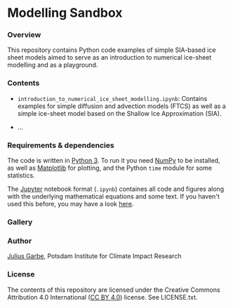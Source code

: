 # Modelling Sandbox

### Overview
This repository contains Python code examples of simple SIA-based ice sheet models aimed to serve as an introduction to numerical ice-sheet modelling and as a playground.

### Contents
- `introduction_to_numerical_ice_sheet_modelling.ipynb`: Contains examples for simple diffusion and advection models (FTCS) as well as a simple ice-sheet model based on the Shallow Ice Approximation (SIA).

- ...

### Requirements & dependencies
The code is written in [Python 3](https://www.python.org). To run it you need [NumPy](https://numpy.org) to be installed, as well as [Matplotlib](https://matplotlib.org) for plotting, and the Python `time` module for some statistics.

The [Jupyter](https://jupyter.org) notebook format (`.ipynb`) containes all code and figures along with the underlying mathematical equations and some text. If you haven't used this before, you may have a look [here](https://jupyter.readthedocs.io/en/latest/install.html).

### Gallery

### Author
[Julius Garbe](mailto:julius.garbe@pik-potsdam.de), Potsdam Institute for Climate Impact Research

### License
The contents of this repository are licensed under the Creative Commons Attribution 4.0 International ([CC BY 4.0](https://creativecommons.org/licenses/by/4.0/)) license. See LICENSE.txt.
